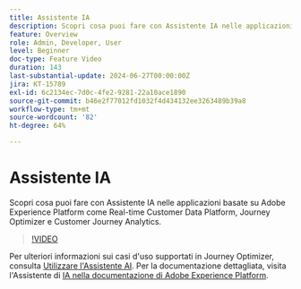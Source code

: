 ```yaml
---
title: Assistente IA
description: Scopri cosa puoi fare con Assistente IA nelle applicazioni basate su Adobe Experience Platform come Real-time Customer Data Platform, Journey Optimizer e Customer Journey Analytics.
feature: Overview
role: Admin, Developer, User
level: Beginner
doc-type: Feature Video
duration: 143
last-substantial-update: 2024-06-27T00:00:00Z
jira: KT-15789
exl-id: 6c2134ec-7d0c-4fe2-9281-22a10ace1890
source-git-commit: b46e2f77012fd1032f4d434132ee3263489b39a8
workflow-type: tm+mt
source-wordcount: '82'
ht-degree: 64%

---
```


# Assistente IA

Scopri cosa puoi fare con Assistente IA nelle applicazioni basate su Adobe Experience Platform come Real-time Customer Data Platform, Journey Optimizer e Customer Journey Analytics.

>[!VIDEO](https://video.tv.adobe.com/v/3429845/?learn=on)

Per ulteriori informazioni sui casi d&#39;uso supportati in Journey Optimizer, consulta [Utilizzare l&#39;Assistente AI](https://experienceleague.adobe.com/it/docs/journey-optimizer/using/get-started/ai-assistant). Per la documentazione dettagliata, visita l&#39;Assistente di [IA nella documentazione di Adobe Experience Platform](https://experienceleague.adobe.com/it/docs/experience-platform/ai-assistant/home).
